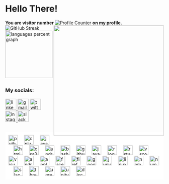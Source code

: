 <h1 align="left">Hello There!</h1>

<div>
  <strong>You are visitor number</strong> 
  <img src="https://profile-counter.glitch.me/iamrishigandhi/count.svg?" alt="Profile Counter" />
  <strong>on my profile.</strong>
</div>

<div align="left">
  <img src="https://github-readme-streak-stats.herokuapp.com?user=iamrishigandhi&theme=vision-friendly-dark&hide_border=true&mode=daily&card_width=490" alt="GitHub Streak" />
  <img align = "right" height = "350" src = "https://media.giphy.com/media/v1.Y2lkPTc5MGI3NjExbWhtbDdkdWNnd2JmNnA2bXB0aXFocjh3enZrMjIzbXUxYWJrdDhiNyZlcD12MV9pbnRlcm5hbF9naWZfYnlfaWQmY3Q9Zw/3bb5jcIADH9ewHnpl9/giphy.gif" />
  <br>
  
  <img src="https://github-readme-stats.vercel.app/api/top-langs?username=iamrishigandhi&locale=en&hide_title=false&layout=compact&card_width=376&langs_count=6&theme=vision-friendly-dark&hide_border=true" height="150" alt="languages percent graph" />
</div>

##

<div align="left">
  <h3>My socials:</h3>
  <a href="https://www.linkedin.com/in/iamrishigandhi/" target="_blank">
    <img src="https://img.shields.io/static/v1?message=LinkedIn&logo=linkedin&label=&color=0077B5&logoColor=white&labelColor=&style=for-the-badge" height="35" alt="linkedin logo"  />
  </a>
  <a href="mailto:rishigandhi2002@gmail.com" target="_blank">
    <img src="https://img.shields.io/static/v1?message=Gmail&logo=gmail&label=&color=c71610&logoColor=white&labelColor=&style=for-the-badge" height="35" alt="gmail logo"  />
  </a>
  <a href="https://twitter.com/i8rishigandhi" target="_blank">
    <img src="https://img.shields.io/static/v1?message=X&logo=twitter&label=&color=000000&logoColor=white&labelColor=&style=for-the-badge" height="35" alt="twitter logo"  />
  </a>
  <a href="https://www.instagram.com/iamrishigandhi/" target="_blank">
    <img src="https://img.shields.io/static/v1?message=Instagram&logo=instagram&label=&color=D62976&logoColor=white&labelColor=&style=for-the-badge" height="35" alt="instagram logo"  />
  </a>
  <img src="https://img.shields.io/static/v1?message=Slack&logo=slack&label=&color=185F34&logoColor=white&labelColor=&style=for-the-badge" height="35" alt="slack logo"  />
</div>

##
<div style="background-color: white; padding: 10px;">
    <div align="left">
      <img src="https://cdn.jsdelivr.net/gh/devicons/devicon/icons/python/python-original.svg" height="30" alt="python logo"  />
      <img width="12" />
      <img src="https://cdn.jsdelivr.net/gh/devicons/devicon/icons/cplusplus/cplusplus-original.svg" height="30" alt="cplusplus logo"  />
      <img width="12" />
      <img src="https://cdn.jsdelivr.net/gh/devicons/devicon/icons/javascript/javascript-original.svg" height="30" alt="javascript logo"  />
      <img width="12" />
      <img src="https://cdn.jsdelivr.net/gh/devicons/devicon/icons/html5/html5-original.svg" height="30" alt="html5 logo"  />
      <img width="12" />
      <img src="https://cdn.jsdelivr.net/gh/devicons/devicon/icons/css3/css3-original.svg" height="30" alt="css3 logo"  />
      <img width="12" />
      <img src="https://cdn.jsdelivr.net/gh/devicons/devicon/icons/androidstudio/androidstudio-original.svg" height="30" alt="androidstudio logo"  />
      <img width="12" />
      <img src="https://cdn.jsdelivr.net/gh/devicons/devicon/icons/bash/bash-original.svg" height="30" alt="bash logo"  />
      <img width="12" />
      <img src="https://cdn.jsdelivr.net/gh/devicons/devicon/icons/github/github-original.svg" height="30" alt="github logo"  />
      <img width="12" />
      <img src="https://cdn.jsdelivr.net/gh/devicons/devicon/icons/java/java-original.svg" height="30" alt="java logo"  />
      <img width="12" />
      <img src="https://cdn.jsdelivr.net/gh/devicons/devicon/icons/r/r-original.svg" height="30" alt="r logo"  />
      <img width="12" />
      <img src="https://cdn.jsdelivr.net/gh/devicons/devicon/icons/rstudio/rstudio-original.svg" height="30" alt="rstudio logo"  />
      <img width="12" />
      <img src="https://cdn.jsdelivr.net/gh/devicons/devicon/icons/vscode/vscode-original.svg" height="30" alt="vscode logo"  />
      <img width="12" />
      <img src="https://cdn.jsdelivr.net/gh/devicons/devicon/icons/visualstudio/visualstudio-plain.svg" height="30" alt="visualstudio logo"  />
      <img width="12" />
      <img src="https://cdn.jsdelivr.net/gh/devicons/devicon/icons/android/android-original.svg" height="30" alt="android logo"  />
      <img width="12" />
      <img src="https://cdn.jsdelivr.net/gh/devicons/devicon/icons/apple/apple-original.svg" height="30" alt="apple logo"  />
      <img width="12" />
      <img src="https://cdn.jsdelivr.net/gh/devicons/devicon/icons/facebook/facebook-original.svg" height="30" alt="facebook logo"  />
      <img width="12" />
      <img src="https://cdn.jsdelivr.net/gh/devicons/devicon/icons/firefox/firefox-original.svg" height="30" alt="firefox logo"  />
      <img width="12" />
      <img src="https://cdn.jsdelivr.net/gh/devicons/devicon/icons/google/google-original.svg" height="30" alt="google logo"  />
      <img width="12" />
      <img src="https://cdn.jsdelivr.net/gh/devicons/devicon/icons/jupyter/jupyter-original.svg" height="30" alt="jupyter logo"  />
      <img width="12" />
      <img src="https://cdn.jsdelivr.net/gh/devicons/devicon/icons/linux/linux-original.svg" height="30" alt="linux logo"  />
      <img width="12" />
      <img src="https://cdn.jsdelivr.net/gh/devicons/devicon/icons/npm/npm-original-wordmark.svg" height="30" alt="npm logo"  />
      <img width="12" />
      <img src="https://cdn.jsdelivr.net/gh/devicons/devicon/icons/numpy/numpy-original.svg" height="30" alt="numpy logo"  />
      <img width="12" />
      <img src="https://cdn.jsdelivr.net/gh/devicons/devicon/icons/slack/slack-original.svg" height="30" alt="slack logo"  />
      <img width="12" />
      <img src="https://cdn.jsdelivr.net/gh/devicons/devicon/icons/threejs/threejs-original.svg" height="30" alt="threejs logo"  />
      <img width="12" />
      <img src="https://cdn.jsdelivr.net/gh/devicons/devicon/icons/unrealengine/unrealengine-original.svg" height="30" alt="unrealengine logo"  />
      <img width="12" />
      <img src="https://cdn.jsdelivr.net/gh/devicons/devicon/icons/unity/unity-original.svg" height="30" alt="unity logo"  />
      <img width="12" />
      <img src="https://cdn.simpleicons.org/discord/5865F2" height="30" alt="discord logo"  />
    </div>
</div>
